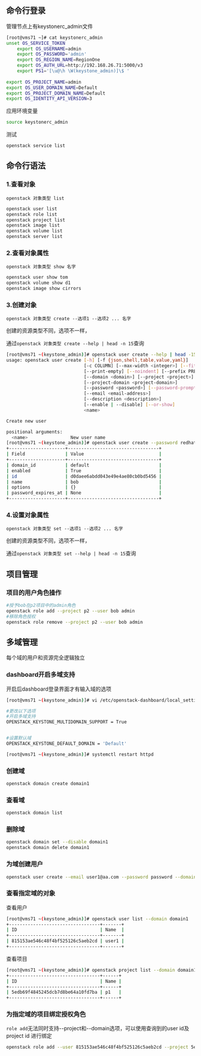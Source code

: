 ## 命令行登录

管理节点上有keystonerc_admin文件

```bash
[root@vms71 ~]# cat keystonerc_admin 
unset OS_SERVICE_TOKEN
    export OS_USERNAME=admin
    export OS_PASSWORD='admin'
    export OS_REGION_NAME=RegionOne
    export OS_AUTH_URL=http://192.168.26.71:5000/v3
    export PS1='[\u@\h \W(keystone_admin)]\$ '
    
export OS_PROJECT_NAME=admin
export OS_USER_DOMAIN_NAME=Default
export OS_PROJECT_DOMAIN_NAME=Default
export OS_IDENTITY_API_VERSION=3
```

应用环境变量

```bash
source keystonerc_admin 
```

测试

```bash
openstack service list
```

## 命令行语法

### 1.查看对象

`openstack 对象类型 list`

```bash
openstack user list
openstack role list
openstack project list
openstack image list
openstack volume list
openstack server list
```

### 2.查看对象属性

`openstack 对象类型 show 名字`

```bash
openstack user show tom
openstack volume show d1
openstack image show cirrors
```

### 3.创建对象

`openstack 对象类型 create --选项1 --选项2 ... 名字`

创建的资源类型不同，选项不一样，

通过`openstack 对象类型 create --help | head -n 15`查询

```bash
[root@vms71 ~(keystone_admin)]# openstack user create --help | head -15
usage: openstack user create [-h] [-f {json,shell,table,value,yaml}]
                             [-c COLUMN] [--max-width <integer>] [--fit-width]
                             [--print-empty] [--noindent] [--prefix PREFIX]
                             [--domain <domain>] [--project <project>]
                             [--project-domain <project-domain>]
                             [--password <password>] [--password-prompt]
                             [--email <email-address>]
                             [--description <description>]
                             [--enable | --disable] [--or-show]
                             <name>

Create new user

positional arguments:
  <name>                New user name
[root@vms71 ~(keystone_admin)]# openstack user create --password redhat --enable bob
+---------------------+----------------------------------+
| Field               | Value                            |
+---------------------+----------------------------------+
| domain_id           | default                          |
| enabled             | True                             |
| id                  | d0daee6abdd043e49e4ae80cb0bd5456 |
| name                | bob                              |
| options             | {}                               |
| password_expires_at | None                             |
+---------------------+----------------------------------+
```

### 4.设置对象属性

`openstack 对象类型 set --选项1 --选项2 ... 名字`

创建的资源类型不同，选项不一样，

通过`openstack 对象类型 set --help | head -n 15`查询

## 项目管理

### 项目的用户角色操作

```bash
#授予bob在p2项目中的admin角色
openstack role add --project p2 --user bob admin
#移除角色授权
openstack role remove --project p2 --user bob admin
```

## 多域管理

每个域的用户和资源完全逻辑独立

### dashboard开启多域支持

开启后dashboard登录界面才有输入域的选项

```bash
[root@vms71 ~(keystone_admin)]# vi /etc/openstack-dashboard/local_settings 

#更改以下选项
#开启多域支持
OPENSTACK_KEYSTONE_MULTIDOMAIN_SUPPORT = True


#设置默认域
OPENSTACK_KEYSTONE_DEFAULT_DOMAIN = 'Default'

[root@vms71 ~(keystone_admin)]# systemctl restart httpd
```

### 创建域

```bash
openstack domain create domain1
```

### 查看域

```bash
openstack domain list
```

### 删除域
```bash
openstack domain set --disable domain1
openstack domain delete domain1
```
### 为域创建用户

```bash
openstack user create --email user1@aa.com --password password --domain domain1
```
### 查看指定域的对象

查看用户
```bash
[root@vms71 ~(keystone_admin)]# openstack user list --domain domain1
+----------------------------------+-------+
| ID                               | Name  |
+----------------------------------+-------+
| 815153ae546c48f4bf525126c5aeb2cd | user1 |
+----------------------------------+-------+
```

查看项目
```bash
[root@vms71 ~(keystone_admin)]# openstack project list --domain domain1
+----------------------------------+------+
| ID                               | Name |
+----------------------------------+------+
| 5edb69f4845245dcb7d8be64a10fd7ba | p1   |
+----------------------------------+------+
```

### 为指定域的项目绑定授权角色

`role add`无法同时支持--project和--domain选项，可以使用查询到的user id及project id 进行绑定

```bash
openstack role add --user 815153ae546c48f4bf525126c5aeb2cd --project 5edb69f4845245dcb7d8be64a10fd7ba admin
```

